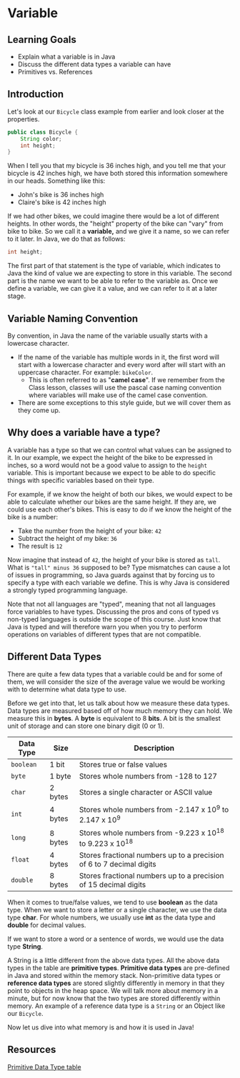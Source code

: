 # Variable

## Learning Goals

- Explain what a variable is in Java
- Discuss the different data types a variable can have
- Primitives vs. References

## Introduction

Let's look at our `Bicycle` class example from earlier and look closer at the
properties.

```java
public class Bicycle {
    String color; 
    int height;
} 
```

When I tell you that my bicycle is 36 inches high, and you tell me that your
bicycle is 42 inches high, we have both stored this information somewhere in our
heads. Something like this:

- John's bike is 36 inches high  
- Claire's bike is 42 inches high

If we had other bikes, we could imagine there would be a lot of different
heights. In other words, the "height" property of the bike can "vary" from bike
to bike. So we call it a **variable,** and we give it a name, so we can refer to
it later. In Java, we do that as follows:

```java
int height; 
```

The first part of that statement is the type of variable, which indicates to
Java the kind of value we are expecting to store in this variable. The second
part is the name we want to be able to refer to the variable as. Once we define
a variable, we can give it a value, and we can refer to it at a later stage.

## Variable Naming Convention

By convention, in Java the name of the variable usually starts with a lowercase
character.

- If the name of the variable has multiple words in it, the first word will start
  with a lowercase character and every word after will start with an uppercase
  character. For example: `bikeColor`.
  - This is often referred to as "**camel case**". If we remember from the
    Class lesson, classes will use the pascal case naming convention where
    variables will make use of the camel case convention.
- There are some exceptions to this style guide, but we will cover them as they
  come up.

## Why does a variable have a type?

A variable has a type so that we can control what values can be assigned to it.
In our example, we expect the height of the bike to be expressed in inches, so a
word would not be a good value to assign to the `height` variable. This is
important because we expect to be able to do specific things with specific
variables based on their type.

For example, if we know the height of both our bikes, we would expect to be able
to calculate whether our bikes are the same height. If they are, we could use
each other's bikes. This is easy to do if we know the height of the bike is a
number:

- Take the number from the height of your bike: `42`
- Subtract the height of my bike: `36`
- The result is `12`

Now imagine that instead of `42`, the height of your bike is stored as `tall`.
What is `"tall" minus 36` supposed to be? Type mismatches can cause a lot of
issues in programming, so Java guards against that by forcing us to specify a
type with each variable we define. This is why Java is considered a strongly
typed programming language.

Note that not all languages are "typed", meaning that not all languages force
variables to have types. Discussing the pros and cons of typed vs non-typed
languages is outside the scope of this course. Just know that Java is typed and
will therefore warn you when you try to perform operations on variables of
different types that are not compatible.

## Different Data Types

There are quite a few data types that a variable could be and for some of them,
we will consider the size of the average value we would be working with to
determine what data type to use.

Before we get into that, let us talk about how we measure these data types.
Data types are measured based off of how much memory they can hold. We measure
this in **bytes**. A **byte** is equivalent to 8 **bits**. A bit is the smallest
unit of storage and can store one binary digit (0 or 1).

| Data Type | Size    | Description                                                                   |
|-----------|---------|-------------------------------------------------------------------------------|
| `boolean` | 1 bit   | Stores true or false values                                                   |
| `byte`    | 1 byte  | Stores whole numbers from -128 to 127                                         |
 | `char`    | 2 bytes | Stores a single character or ASCII value                                      |
 | `int`     | 4 bytes | Stores whole numbers from -2.147 x 10<sup>9</sup> to 2.147 x 10<sup>9</sup>   |
| `long`    | 8 bytes | Stores whole numbers from -9.223 x 10<sup>18</sup> to 9.223 x 10<sup>18</sup> |
| `float`   | 4 bytes | Stores fractional numbers up to a precision of 6 to 7 decimal digits          |
| `double`  | 8 bytes | Stores fractional numbers up to a precision of 15 decimal digits              |

When it comes to true/false values, we tend to use **boolean** as the data type.
When we want to store a letter or a single character, we use the data type
**char**. For whole numbers, we usually use **int** as the data type and
**double** for decimal values.

If we want to store a word or a sentence of words, we would use the data type
**String**.

A String is a little different from the above data types. All the above data
types in the table are **primitive types**. **Primitive data types** are
pre-defined in Java and stored within the memory stack. Non-primitive data
types or **reference data types** are stored slightly differently in memory in
that they point to objects in the heap space. We will talk more about memory in
a minute, but for now know that the two types are stored differently within
memory. An example of a reference data type is a `String` or an Object like our
`Bicycle`.

Now let us dive into what memory is and how it is used in Java!

## Resources

[Primitive Data Type table](https://www.w3schools.com/java/java_data_types.asp)
